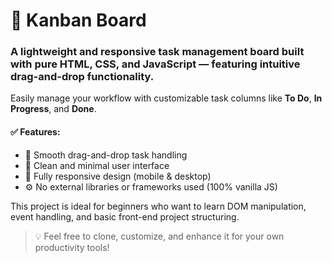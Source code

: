 # 🎯 Kanban Board  
### A lightweight and responsive task management board built with pure HTML, CSS, and JavaScript — featuring intuitive drag-and-drop functionality.

Easily manage your workflow with customizable task columns like **To Do**, **In Progress**, and **Done**.

#### ✅ Features:
- 🚀 Smooth drag-and-drop task handling  
- 🎨 Clean and minimal user interface  
- 📱 Fully responsive design (mobile & desktop)  
- ⚙️ No external libraries or frameworks used (100% vanilla JS)

This project is ideal for beginners who want to learn DOM manipulation, event handling, and basic front-end project structuring.

> 💡 Feel free to clone, customize, and enhance it for your own productivity tools!
